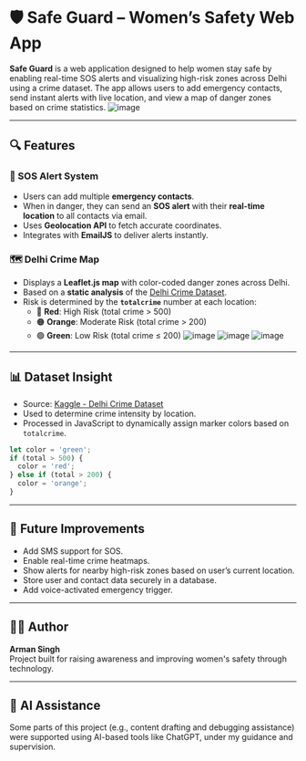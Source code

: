 
# 🛡️ Safe Guard – Women’s Safety Web App

**Safe Guard** is a web application designed to help women stay safe by enabling real-time SOS alerts and visualizing high-risk zones across Delhi using a crime dataset. The app allows users to add emergency contacts, send instant alerts with live location, and view a map of danger zones based on crime statistics.
![image](https://github.com/user-attachments/assets/c555d24e-acf1-4daa-8765-99934475600f)

---

## 🔍 Features

### 🚨 SOS Alert System
- Users can add multiple **emergency contacts**.
- When in danger, they can send an **SOS alert** with their **real-time location** to all contacts via email.
- Uses **Geolocation API** to fetch accurate coordinates.
- Integrates with **EmailJS** to deliver alerts instantly.

### 🗺️ Delhi Crime Map
- Displays a **Leaflet.js map** with color-coded danger zones across Delhi.
- Based on a **static analysis** of the [Delhi Crime Dataset](https://www.kaggle.com/datasets/viratsharma18245/delhi-crime-dataset).
- Risk is determined by the **`totalcrime`** number at each location:
  - 🔴 **Red**: High Risk (total crime > 500)
  - 🟠 **Orange**: Moderate Risk (total crime > 200)
  - 🟢 **Green**: Low Risk (total crime ≤ 200)
![image](https://github.com/user-attachments/assets/ab2cb133-60dc-4fa8-b11f-5f1752930289)
![image](https://github.com/user-attachments/assets/bd2c0425-7bb5-4849-b4ee-6f8ff9c9ba9d)
![image](https://github.com/user-attachments/assets/59acd27f-19ae-4cf5-a1fa-8ff0b423cb9c)

---

## 📊 Dataset Insight

- Source: [Kaggle - Delhi Crime Dataset](https://www.kaggle.com/datasets/viratsharma18245/delhi-crime-dataset)
- Used to determine crime intensity by location.
- Processed in JavaScript to dynamically assign marker colors based on `totalcrime`.

```js
let color = 'green';
if (total > 500) {
  color = 'red';
} else if (total > 200) {
  color = 'orange';
}
```

---

## 🧠 Future Improvements

- Add SMS support for SOS.
- Enable real-time crime heatmaps.
- Show alerts for nearby high-risk zones based on user’s current location.
- Store user and contact data securely in a database.
- Add voice-activated emergency trigger.

---

## 🧑‍💻 Author

**Arman Singh**  
Project built for raising awareness and improving women's safety through technology.

---

## 🤖 AI Assistance

Some parts of this project (e.g., content drafting and debugging assistance) were supported using AI-based tools like ChatGPT, under my guidance and supervision.
